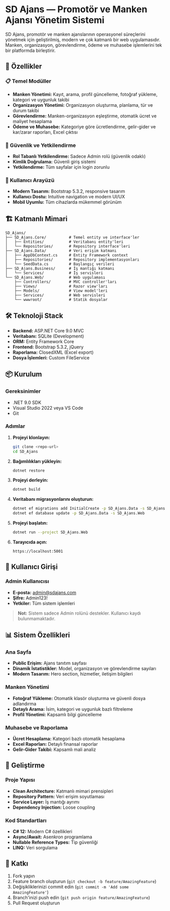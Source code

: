 # SD Ajans — Promotör ve Manken Ajansı Yönetim Sistemi

SD Ajans, promotör ve manken ajanslarının operasyonel süreçlerini yönetmek için geliştirilmiş, modern ve çok katmanlı bir web uygulamasıdır. Manken, organizasyon, görevlendirme, ödeme ve muhasebe işlemlerini tek bir platformda birleştirir.

## 🚀 Özellikler

### 📋 Temel Modüller
- **Manken Yönetimi:** Kayıt, arama, profil güncelleme, fotoğraf yükleme, kategori ve uygunluk takibi
- **Organizasyon Yönetimi:** Organizasyon oluşturma, planlama, tür ve durum takibi
- **Görevlendirme:** Manken-organizasyon eşleştirme, otomatik ücret ve maliyet hesaplama
- **Ödeme ve Muhasebe:** Kategoriye göre ücretlendirme, gelir-gider ve kar/zarar raporları, Excel çıktısı

### 🔐 Güvenlik ve Yetkilendirme
- **Rol Tabanlı Yetkilendirme:** Sadece Admin rolü (güvenlik odaklı)
- **Kimlik Doğrulama:** Güvenli giriş sistemi
- **Yetkilendirme:** Tüm sayfalar için login zorunlu

### 🎨 Kullanıcı Arayüzü
- **Modern Tasarım:** Bootstrap 5.3.2, responsive tasarım
- **Kullanıcı Dostu:** Intuitive navigation ve modern UI/UX
- **Mobil Uyumlu:** Tüm cihazlarda mükemmel görünüm

## 🏗️ Katmanlı Mimari

```
SD_Ajans/
├── SD_Ajans.Core/          # Temel entity ve interface'ler
│   ├── Entities/           # Veritabanı entity'leri
│   └── Repositories/       # Repository interface'leri
├── SD_Ajans.Data/          # Veri erişim katmanı
│   ├── AppDbContext.cs     # Entity Framework context
│   ├── Repositories/       # Repository implementasyonları
│   └── SeedData.cs         # Başlangıç verileri
├── SD_Ajans.Business/      # İş mantığı katmanı
│   └── Services/           # İş servisleri
└── SD_Ajans.Web/           # Web uygulaması
    ├── Controllers/        # MVC controller'ları
    ├── Views/              # Razor view'ları
    ├── Models/             # View model'leri
    ├── Services/           # Web servisleri
    └── wwwroot/            # Statik dosyalar
```

## 🛠️ Teknoloji Stack

- **Backend:** ASP.NET Core 9.0 MVC
- **Veritabanı:** SQLite (Development)
- **ORM:** Entity Framework Core
- **Frontend:** Bootstrap 5.3.2, jQuery
- **Raporlama:** ClosedXML (Excel export)
- **Dosya İşlemleri:** Custom FileService

## 📦 Kurulum

### Gereksinimler

- .NET 9.0 SDK
- Visual Studio 2022 veya VS Code
- Git

### Adımlar

1. **Projeyi klonlayın:**
   ```bash
   git clone <repo-url>
   cd SD_Ajans
   ```

2. **Bağımlılıkları yükleyin:**
   ```bash
   dotnet restore
   ```

3. **Projeyi derleyin:**
   ```bash
   dotnet build
   ```

4. **Veritabanı migrasyonlarını oluşturun:**
   ```bash
   dotnet ef migrations add InitialCreate -p SD_Ajans.Data -s SD_Ajans.Web
   dotnet ef database update -p SD_Ajans.Data -s SD_Ajans.Web
   ```

5. **Projeyi başlatın:**
   ```bash
   dotnet run --project SD_Ajans.Web
   ```

6. **Tarayıcıda açın:**
   ```
   https://localhost:5001
   ```

## 👤 Kullanıcı Girişi

### Admin Kullanıcısı
- **E-posta:** admin@sdajans.com
- **Şifre:** Admin123!
- **Yetkiler:** Tüm sistem işlemleri

> **Not:** Sistem sadece Admin rolünü destekler. Kullanıcı kaydı bulunmamaktadır.

## 📊 Sistem Özellikleri

### Ana Sayfa
- **Public Erişim:** Ajans tanıtım sayfası
- **Dinamik İstatistikler:** Model, organizasyon ve görevlendirme sayıları
- **Modern Tasarım:** Hero section, hizmetler, iletişim bilgileri

### Manken Yönetimi
- **Fotoğraf Yükleme:** Otomatik klasör oluşturma ve güvenli dosya adlandırma
- **Detaylı Arama:** İsim, kategori ve uygunluk bazlı filtreleme
- **Profil Yönetimi:** Kapsamlı bilgi güncelleme

### Muhasebe ve Raporlama
- **Ücret Hesaplama:** Kategori bazlı otomatik hesaplama
- **Excel Raporları:** Detaylı finansal raporlar
- **Gelir-Gider Takibi:** Kapsamlı mali analiz

## 🔧 Geliştirme

### Proje Yapısı
- **Clean Architecture:** Katmanlı mimari prensipleri
- **Repository Pattern:** Veri erişim soyutlaması
- **Service Layer:** İş mantığı ayrımı
- **Dependency Injection:** Loose coupling

### Kod Standartları
- **C# 12:** Modern C# özellikleri
- **Async/Await:** Asenkron programlama
- **Nullable Reference Types:** Tip güvenliği
- **LINQ:** Veri sorgulama


## 🤝 Katkı

1. Fork yapın
2. Feature branch oluşturun (`git checkout -b feature/AmazingFeature`)
3. Değişikliklerinizi commit edin (`git commit -m 'Add some AmazingFeature'`)
4. Branch'inizi push edin (`git push origin feature/AmazingFeature`)
5. Pull Request oluşturun

